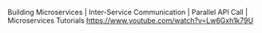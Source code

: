 Building Microservices | Inter-Service Communication | Parallel API Call | Microservices Tutorials
https://www.youtube.com/watch?v=Lw6Gxh1k79U
